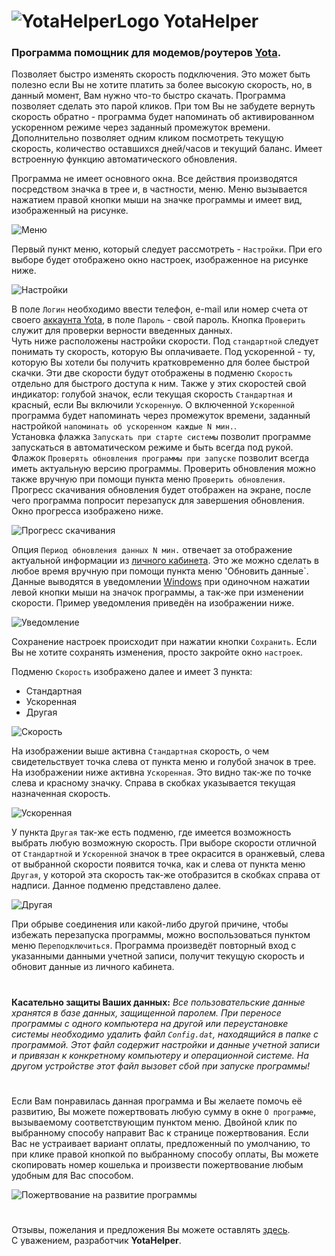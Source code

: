 # ![YotaHelperLogo](https://imageshack.com/a/img922/3241/3pMjkS.png) **YotaHelper**
### Программа помощник для модемов/роутеров [Yota](https://www.yota.ru/).  
Позволяет быстро изменять скорость подключения. Это может быть полезно если Вы не хотите платить за более высокую скорость, но, в данный момент, Вам нужно что-то быстро скачать. Программа позволяет сделать это парой кликов. При том Вы не забудете вернуть скорость обратно - программа будет напоминать об активированном ускоренном режиме через заданный промежуток времени. Дополнительно позволяет одним кликом посмотреть текущую скорость, количество оставшихся дней/часов и текущий баланс. Имеет встроенную функцию автоматического обновления.

Программа не имеет основного окна. Все действия производятся посредством значка в трее и, в частности, меню. Меню вызывается нажатием правой кнопки мыши на значке программы и имеет вид, изображенный на рисунке.

![Меню](https://imageshack.com/a/img924/7206/Y4Sv9z.png)

Первый пункт меню, который следует рассмотреть - `Настройки`. При его выборе будет отображено окно настроек, изображенное на рисунке ниже.

![Настройки](https://imageshack.com/a/img924/4428/ibGuzD.png)

В поле `Логин` необходимо ввести телефон, e-mail или номер счета от своего [аккаунта Yota](https://my.yota.ru/), в поле `Пароль` - свой пароль. Кнопка `Проверить` служит для проверки верности введенных данных.  
Чуть ниже расположены настройки скорости. Под `стандартной` следует понимать ту скорость, которую Вы оплачиваете. Под ускоренной - ту, которую Вы хотели бы получить кратковременно для более быстрой скачки. Эти две скорости будут отображены в подменю `Скорость` отдельно для быстрого доступа к ним. Также у этих скоростей свой индикатор: голубой значок, если текущая скорость `Стандартная` и красный, если Вы включили `Ускоренную`. О включенной `Ускоренной` программа будет напоминать через промежуток времени, заданный настройкой `напоминать об ускоренном каждые N мин.`.  
Установка флажка `Запускать при старте системы` позволит программе запускаться в автоматическом режиме и быть всегда под рукой.  
Флажок `Проверять обновления программы при запуске` позволит всегда иметь актуальную версию программы. Проверить обновления можно также вручную при помощи пункта меню `Проверить обновления`. Прогресс скачивания обновления будет отображен на экране, после чего программа попросит перезапуск для завершения обновления. Окно прогресса изображено ниже.

![Прогресс скачивания](https://imageshack.com/a/img924/9649/s2A7CD.png)

Опция `Период обновления данных N мин.` отвечает за отображение актуальной информации из [личного кабинета](https://my.yota.ru/selfcare/devices). Это же можно сделать в любое время вручную при помощи пункта меню 'Обновить данные`. Данные выводятся в уведомлении [Windows](https://ru.wikipedia.org/wiki/Windows) при одиночном нажатии левой кнопки мыши на значок программы, а так-же при изменении скорости. Пример уведомления приведён на изображении ниже.

![Уведомление](https://imageshack.com/a/img924/3536/K8nDGl.png)

Сохранение настроек происходит при нажатии кнопки `Сохранить`. Если Вы не хотите сохранять изменения, просто закройте окно `настроек`.

Подменю `Скорость` изображено далее и имеет 3 пункта:
* Стандартная
* Ускоренная
* Другая

![Скорость](https://imageshack.com/a/img923/98/s4iMrz.png)

На изображении выше активна `Стандартная` скорость, о чем свидетельствует точка слева от пункта меню и голубой значок в трее. На изображении ниже активна `Ускоренная`. Это видно так-же по точке слева и красному значку. Справа в скобках указывается текущая назначенная скорость.

![Ускоренная](https://imageshack.com/a/img922/7813/1gwOkF.png)

У пункта `Другая` так-же есть подменю, где имеется возможность выбрать любую возможную скорость. При выборе скорости отличной от `Стандартной` и `Ускоренной` значок в трее окрасится в оранжевый, слева от выбранной скорости появится точка, как и слева от пункта меню `Другая`, у которой эта скорость так-же отобразится в скобках справа от надписи. Данное подменю представлено далее.

![Другая](https://imageshack.com/a/img924/326/L9KmSG.png)

При обрыве соединения или какой-либо другой причине, чтобы избежать перезапуска программы, можно воспользоваться пунктом меню `Переподключиться`. Программа произведёт повторный вход с указанными данными учетной записи, получит текущую скорость и обновит данные из личного кабинета.

# 
**Касательно защиты Ваших данных:** _Все пользовательские данные хранятся в базе данных, защищенной паролем. При переносе программы с одного компьютера на другой или переустановке системы необходимо удалить файл `Config.dat`, находящийся в папке с программой. Этот файл содержит настройки и данные учетной записи и привязан к конкретному компьютеру и операционной системе. На другом устройстве этот файл вызовет сбой при запуске программы!_

# 
Если Вам понравилась данная программа и Вы желаете помочь её развитию, Вы можете пожертвовать любую сумму в окне `О программе`, вызываемому соответствующим пунктом меню. Двойной клик по выбранному способу направит Вас к странице пожертвования. Если Вас не устраивает вариант оплаты, предложенный по умолчанию, то при клике правой кнопкой по выбранному способу оплаты, Вы можете скопировать номер кошелька и произвести пожертвование любым удобным для Вас способом.

![Пожертвование на развитие программы](https://imageshack.com/a/img924/3397/oQs54C.png)

# 
Отзывы, пожелания и предложения Вы можете оставлять [здесь](https://github.com/AS63/YotaHelper/issues).  
С уважением, разработчик **YotaHelper**.
